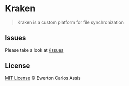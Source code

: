# Kraken

> Kraken is a custom platform for file synchronization

## Issues

Please take a look at [/issues](https://github.com/earaujoassis/kraken/issues)

## License

[MIT License](http://earaujoassis.mit-license.org/) &copy; Ewerton Carlos Assis
